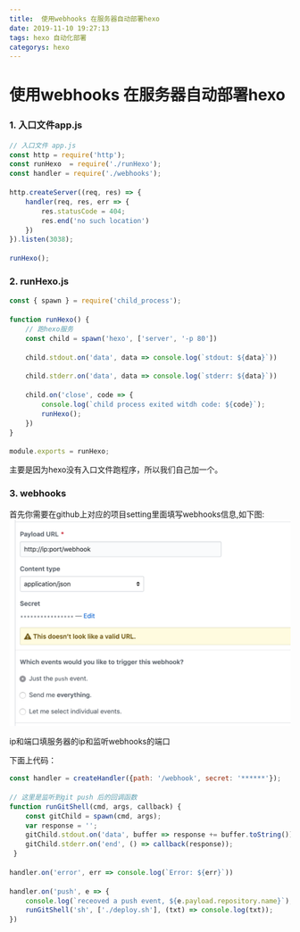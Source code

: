 ```yaml
---
title:  使用webhooks 在服务器自动部署hexo
date: 2019-11-10 19:27:13
tags: hexo 自动化部署
categorys: hexo
---
```



#  使用webhooks 在服务器自动部署hexo

### 1. 入口文件app.js 

```js
// 入口文件 app.js
const http = require('http');
const runHexo  = require('./runHexo');
const handler = require('./webhooks');

http.createServer((req, res) => {
    handler(req, res, err => {
        res.statusCode = 404;
        res.end('no such location')
    })
}).listen(3038);

runHexo();
```

### 2. runHexo.js 

```js
const { spawn } = require('child_process');

function runHexo() {
    // 跑hexo服务
    const child = spawn('hexo', ['server', '-p 80'])

    child.stdout.on('data', data => console.log(`stdout: ${data}`))

    child.stderr.on('data', data => console.log(`stderr: ${data}`))

    child.on('close', code => {
        console.log(`child process exited witdh code: ${code}`);
        runHexo();
    })
}

module.exports = runHexo;
```
主要是因为hexo没有入口文件跑程序，所以我们自己加一个。

### 3. webhooks 
首先你需要在github上对应的项目setting里面填写webhooks信息,如下图:
![img](../images/github.png)

ip和端口填服务器的ip和监听webhooks的端口

下面上代码：

```js
const handler = createHandler({path: '/webhook', secret: '******'});

// 这里是监听到git push 后的回调函数
function runGitShell(cmd, args, callback) {
    const gitChild = spawn(cmd, args);
    var response = '';
    gitChild.stdout.on('data', buffer => response += buffer.toString())
    gitChild.stderr.on('end', () => callback(response));
 }

handler.on('error', err => console.log(`Error: ${err}`))

handler.on('push', e => {
    console.log(`receoved a push event, ${e.payload.repository.name}`);
    runGitShell('sh', ['./deploy.sh'], (txt) => console.log(txt));
})
```